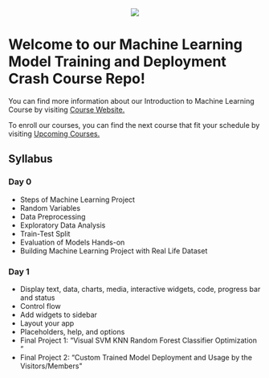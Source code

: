 <div align="center">
  <img src="https://globalaihub.com/wp-content/uploads/2021/02/logo-1.png">
</div>

# Welcome to our Machine Learning Model Training and Deployment Crash Course Repo!

You can find more information about our Introduction to Machine Learning Course by visiting [Course Website.](https://globalaihub.com/introduction-to-machine-learning/)

To enroll our courses, you can find the next course that fit your schedule by visiting [Upcoming Courses.](https://globalaihub.com/upcoming-courses/)

## Syllabus

### Day 0
- Steps of Machine Learning Project
- Random Variables
- Data Preprocessing
-   Exploratory Data Analysis
-   Train-Test Split
-   Evaluation of Models
Hands-on
- Building Machine Learning Project with Real Life Dataset


### Day 1
- Display text, data, charts, media, interactive widgets, code, progress bar and status
- Control flow
- Add widgets to sidebar
- Layout your app
- Placeholders, help, and options
- Final Project 1: “Visual SVM KNN Random Forest Classifier Optimization ”
- Final Project 2: “Custom Trained Model Deployment and Usage by the Visitors/Members"
